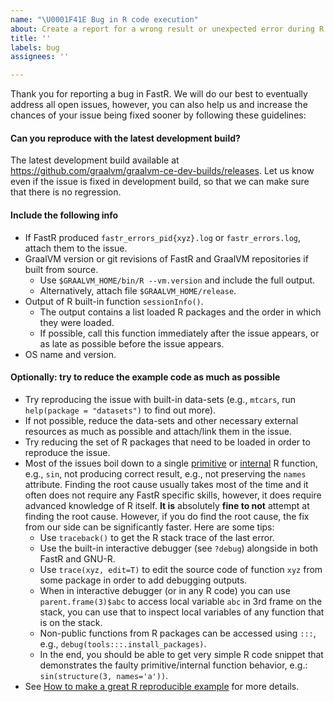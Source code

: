 ```yaml
---
name: "\U0001F41E Bug in R code execution"
about: Create a report for a wrong result or unexpected error during R code execution.
title: ''
labels: bug
assignees: ''

---
```

Thank you for reporting a bug in FastR. We will do our best to eventually address all open issues, however, 
you can also help us and increase the chances of your issue being fixed sooner by following these guidelines:

#### Can you reproduce with the latest development build?

The latest development build available at https://github.com/graalvm/graalvm-ce-dev-builds/releases. 
Let us know even if the issue is fixed in development build, so that we can make sure that there is no regression.

#### Include the following info

* If FastR produced `fastr_errors_pid{xyz}.log` or `fastr_errors.log`, attach them to the issue.
* GraalVM version or git revisions of FastR and GraalVM repositories if built from source.
  * Use `$GRAALVM_HOME/bin/R --vm.version` and include the full output.
  * Alternatively, attach file `$GRAALVM_HOME/release`.
* Output of R built-in function `sessionInfo()`.
  * The output contains a list loaded R packages and the order in which they were loaded.
  * If possible, call this function immediately after the issue appears,
  or as late as possible before the issue appears.
* OS name and version.

#### Optionally: try to reduce the example code as much as possible

* Try reproducing the issue with built-in data-sets (e.g., `mtcars`, run `help(package = "datasets")` to find out more).
* If not possible, reduce the data-sets and other necessary external resources as much as possible and attach/link them in the issue.
* Try reducing the set of R packages that need to be loaded in order to reproduce the issue.
* Most of the issues boil down to a single [primitive](https://adv-r.hadley.nz/functions.html#primitive-functions)
or [internal](https://www.rdocumentation.org/packages/base/versions/3.6.2/topics/Internal) R function, e.g., `sin`, not producing correct result, e.g.,
not preserving the `names` attribute. Finding the root cause usually takes most of the time and it often does not
require any FastR specific skills, however, it does require advanced knowledge of R itself. **It is** absolutely **fine to
not** attempt at finding the root cause. However, if you do find the root cause,
the fix from our side can be significantly faster. Here are some tips:  
  * Use `traceback()` to get the R stack trace of the last error.
  * Use the built-in interactive debugger (see `?debug`) alongside in both FastR and GNU-R.
  * Use `trace(xyz, edit=T)` to edit the source code of function `xyz` from some package in order to add debugging outputs.
  * When in interactive debugger (or in any R code) you can use `parent.frame(3)$abc` to access local variable `abc` in 3rd frame on the stack,
you can use that to inspect local variables of any function that is on the stack.
  * Non-public functions from R packages can be accessed using `:::`, e.g., `debug(tools:::.install_packages)`.
  * In the end, you should be able to get very simple R code snippet that demonstrates the faulty primitive/internal function behavior, e.g.: `sin(structure(3, names='a'))`.
* See [How to make a great R reproducible example](https://stackoverflow.com/questions/5963269/how-to-make-a-great-r-reproducible-example) for more details.  